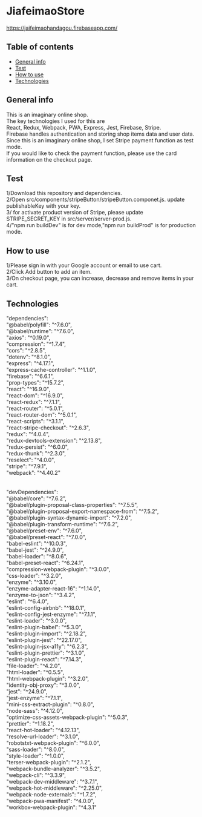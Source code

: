 # JiafeimaoStore

https://jaifeimaohandagou.firebaseapp.com/

## Table of contents

- [General info](#general-info)
- [Test](#test)
- [How to use](#how-to-use)
- [Technologies](#technologies)

## General info

This is an imaginary online shop. <br>
The key technologies I used for this are <br>
React, Redux, Webpack, PWA, Express, Jest, Firebase, Stripe.<br>
Firebase handles authentication and storing shop items data and user data. <br>
Since this is an imaginary online shop, I set Stripe payment function as test mode.<br>
If you would like to check the payment function, please use the card information on the checkout page.

## Test

1/Download this repository and dependencies.<br>
2/Open src/components/stripeButton/stripeButton.componet.js. update publishableKey with your key.<br>
3/<optional> for activate product version of Stripe, please update STRIPE_SECRET_KEY in src/server/server-prod.js. <br>
4/"npm run buildDev" is for dev mode,"npm run buildProd" is for production mode. <br>

## How to use

1/Please sign in with your Google account or email to use cart.<br>
2/Click Add button to add an item.<br>
3/On checkout page, you can increase, decrease and remove items in your cart.<br>

## Technologies

"dependencies": <br>
"@babel/polyfill": "^7.6.0",<br>
"@babel/runtime": "^7.6.0",<br>
"axios": "^0.19.0",<br>
"compression": "^1.7.4",<br>
"cors": "^2.8.5",<br>
"dotenv": "^8.1.0",<br>
"express": "^4.17.1",<br>
"express-cache-controller": "^1.1.0",<br>
"firebase": "^6.6.1",<br>
"prop-types": "^15.7.2",<br>
"react": "^16.9.0",<br>
"react-dom": "^16.9.0",<br>
"react-redux": "^7.1.1",<br>
"react-router": "^5.0.1",<br>
"react-router-dom": "^5.0.1",<br>
"react-scripts": "^3.1.1",<br>
"react-stripe-checkout": "^2.6.3",<br>
"redux": "^4.0.4",<br>
"redux-devtools-extension": "^2.13.8",<br>
"redux-persist": "^6.0.0",<br>
"redux-thunk": "^2.3.0",<br>
"reselect": "^4.0.0",<br>
"stripe": "^7.9.1",<br>
"webpack": "^4.40.2"<br><br><br>
"devDependencies": <br>
"@babel/core": "^7.6.2",<br>
"@babel/plugin-proposal-class-properties": "^7.5.5",<br>
"@babel/plugin-proposal-export-namespace-from": "^7.5.2",<br>
"@babel/plugin-syntax-dynamic-import": "^7.2.0",<br>
"@babel/plugin-transform-runtime": "^7.6.2",<br>
"@babel/preset-env": "^7.6.0",<br>
"@babel/preset-react": "^7.0.0",<br>
"babel-eslint": "^10.0.3",<br>
"babel-jest": "^24.9.0",<br>
"babel-loader": "^8.0.6",<br>
"babel-preset-react": "^6.24.1",<br>
"compression-webpack-plugin": "^3.0.0",<br>
"css-loader": "^3.2.0",<br>
"enzyme": "^3.10.0",<br>
"enzyme-adapter-react-16": "^1.14.0",<br>
"enzyme-to-json": "^3.4.2",<br>
"eslint": "^6.4.0",<br>
"eslint-config-airbnb": "^18.0.1",<br>
"eslint-config-jest-enzyme": "^7.1.1",<br>
"eslint-loader": "^3.0.0",<br>
"eslint-plugin-babel": "^5.3.0",<br>
"eslint-plugin-import": "^2.18.2",<br>
"eslint-plugin-jest": "^22.17.0",<br>
"eslint-plugin-jsx-a11y": "^6.2.3",<br>
"eslint-plugin-prettier": "^3.1.0",<br>
"eslint-plugin-react": "^7.14.3",<br>
"file-loader": "^4.2.0",<br>
"html-loader": "^0.5.5",<br>
"html-webpack-plugin": "^3.2.0",<br>
"identity-obj-proxy": "^3.0.0",<br>
"jest": "^24.9.0",<br>
"jest-enzyme": "^7.1.1",<br>
"mini-css-extract-plugin": "^0.8.0",<br>
"node-sass": "^4.12.0",<br>
"optimize-css-assets-webpack-plugin": "^5.0.3",<br>
"prettier": "^1.18.2",<br>
"react-hot-loader": "^4.12.13",<br>
"resolve-url-loader": "^3.1.0",<br>
"robotstxt-webpack-plugin": "^6.0.0",<br>
"sass-loader": "^8.0.0",<br>
"style-loader": "^1.0.0",<br>
"terser-webpack-plugin": "^2.1.2",<br>
"webpack-bundle-analyzer": "^3.5.2",<br>
"webpack-cli": "^3.3.9",<br>
"webpack-dev-middleware": "^3.7.1",<br>
"webpack-hot-middleware": "^2.25.0",<br>
"webpack-node-externals": "^1.7.2",<br>
"webpack-pwa-manifest": "^4.0.0",<br>
"workbox-webpack-plugin": "^4.3.1"<br>
